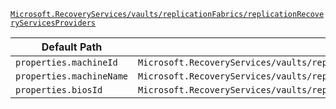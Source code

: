 [`Microsoft.RecoveryServices/vaults/replicationFabrics/replicationRecoveryServicesProviders`](https://docs.microsoft.com/en-us/azure/templates/microsoft.recoveryservices/vaults/replicationfabrics/replicationrecoveryservicesproviders)

| Default Path | Alias |
|---|---|
| `properties.machineId` | `Microsoft.RecoveryServices/vaults/replicationFabrics/replicationRecoveryServicesProviders/machineId` |
| `properties.machineName` | `Microsoft.RecoveryServices/vaults/replicationFabrics/replicationRecoveryServicesProviders/machineName` |
| `properties.biosId` | `Microsoft.RecoveryServices/vaults/replicationFabrics/replicationRecoveryServicesProviders/biosId` |

